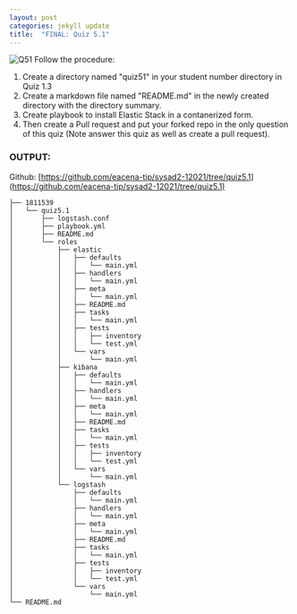 ```yaml
---
layout: post
categories: jekyll update
title:  "FINAL: Quiz 5.1"
---
```

![Q51](https://user-images.githubusercontent.com/75419236/104275964-d51f4000-54de-11eb-9a18-4a2ee57c8cbc.png)
Follow the procedure:

1. Create a directory named "quiz51" in your student number directory in Quiz 1.3
2. Create a markdown file named "README.md" in the newly created directory with the directory summary.
3. Create playbook to install Elastic Stack in a contanerized form.
4. Then create a Pull request and put your forked repo in the only question of this quiz (Note answer this quiz as well as create a pull request).  

### OUTPUT:  
Github: [https://github.com/eacena-tip/sysad2-12021/tree/quiz5.1](https://github.com/eacena-tip/sysad2-12021/tree/quiz5.1)

`├── 1811539`  
`│   └── quiz5.1`  
`│       ├── logstash.conf`  
`│       ├── playbook.yml`  
`│       ├── README.md`  
`│       └── roles`  
`│           ├── elastic`  
`│           │   ├── defaults`  
`│           │   │   └── main.yml`  
`│           │   ├── handlers`  
`│           │   │   └── main.yml`  
`│           │   ├── meta`  
`│           │   │   └── main.yml`  
`│           │   ├── README.md`  
`│           │   ├── tasks`  
`│           │   │   └── main.yml`  
`│           │   ├── tests`  
`│           │   │   ├── inventory`  
`│           │   │   └── test.yml`  
`│           │   └── vars`  
`│           │       └── main.yml`  
`│           ├── kibana`  
`│           │   ├── defaults`  
`│           │   │   └── main.yml`  
`│           │   ├── handlers`  
`│           │   │   └── main.yml`  
`│           │   ├── meta`  
`│           │   │   └── main.yml`  
`│           │   ├── README.md`  
`│           │   ├── tasks`  
`│           │   │   └── main.yml`  
`│           │   ├── tests`  
`│           │   │   ├── inventory`  
`│           │   │   └── test.yml`  
`│           │   └── vars`  
`│           │       └── main.yml`  
`│           └── logstash`  
`│               ├── defaults`  
`│               │   └── main.yml`  
`│               ├── handlers`  
`│               │   └── main.yml`  
`│               ├── meta`  
`│               │   └── main.yml`  
`│               ├── README.md`  
`│               ├── tasks`  
`│               │   └── main.yml`  
`│               ├── tests`  
`│               │   ├── inventory`  
`│               │   └── test.yml`  
`│               └── vars`  
`│                   └── main.yml`  
`└── README.md`
